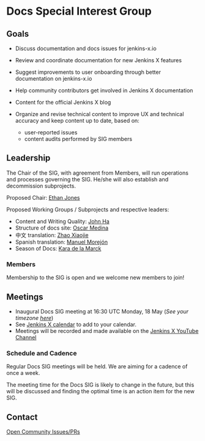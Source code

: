 # Docs Special Interest Group

## Goals
* Discuss documentation and docs issues for jenkins-x.io
* Review and coordinate documentation for new Jenkins X features
* Suggest improvements to user onboarding through better documentation on  jenkins-x.io
* Help community contributors get involved in Jenkins X documentation
* Content for the official Jenkins X blog
* Organize and revise technical content to improve UX and technical accuracy and keep content up to date, based on:

     * user-reported issues
     * content audits performed by SIG members

## Leadership

The Chair of the SIG, with agreement from Members, will run operations and processes governing the SIG. He/she will also establish and decommission subprojects.

Proposed Chair: [Ethan Jones](https://github.com/ethangj)

Proposed Working Groups / Subprojects and respective leaders:
* Content and Writing Quality: [John Ha](https://github.com/jha-cloudbees)
* Structure of docs site: [Oscar Medina](https://github.com/sharepointoscar)
* 中文 translation: [Zhao Xiaojie](https://github.com/LinuxSuRen)
* Spanish translation: [Manuel Morejón](https://github.com/mmorejon)
* Season of Docs: [Kara de la Marck](https://github.com/MarckK)


### Members
Membership to the SIG is open and we welcome new members to join!

## Meetings
* Inaugural Docs SIG meeting at 16:30 UTC Monday, 18 May (*See your timezone [here](https://time.is/1630_in_UTC)*)
* See [Jenkins X calendar](https://jenkins-x.io/community/calendar/) to add to your calendar.
* Meetings will be recorded and made available on the [Jenkins X YouTube Channel](https://www.youtube.com/channel/UCN2kblPjXKMcjjVYmwvquvg)


### Schedule and Cadence
Regular Docs SIG meetings will be held. We are aiming for a cadence of once a week. 

The meeting time for the Docs SIG is likely to change in the future, but this will be discussed and finding the optimal time is an action item for the new SIG.

## Contact
[Open Community Issues/PRs](https://github.com/jenkins-x/jx-docs/issues)
